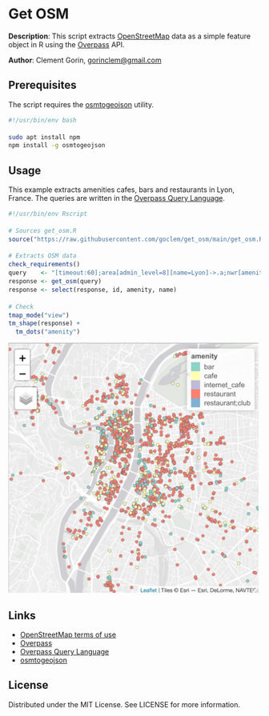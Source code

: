# Get OSM

**Description**: This script extracts [OpenStreetMap](https://www.openstreetmap.org) data as a simple feature object in R using the [Overpass](https://overpass-turbo.eu) API. 

**Author**: Clement Gorin, gorinclem@gmail.com

## Prerequisites

The script requires the [osmtogeojson](https://tyrasd.github.io/osmtogeojson) utility.

```bash
#!/usr/bin/env bash

sudo apt install npm
npm install -g osmtogeojson
```

## Usage

This example extracts amenities cafes, bars and restaurants in Lyon, France. The queries are written in the [Overpass Query Language](https://wiki.openstreetmap.org/wiki/Overpass_API/Overpass_QL).

```r
#!/usr/bin/env Rscript

# Sources get_osm.R
source("https://raw.githubusercontent.com/goclem/get_osm/main/get_osm.R")

# Extracts OSM data
check_requirements()
query    <- "[timeout:60];area[admin_level=8][name=Lyon]->.a;nwr[amenity~\'^cafe$|^bar$|^restaurant$\'](area.a);out center;"
response <- get_osm(query)
response <- select(response, id, amenity, name)

# Check
tmap_mode("view")
tm_shape(response) +
  tm_dots("amenity") 
```

<img src="example.jpeg" width="500" height="500">

## Links

- [OpenStreetMap terms of use](https://wiki.osmfoundation.org/wiki/Terms_of_Use)
- [Overpass](https://overpass-turbo.eu)
- [Overpass Query Language](https://wiki.openstreetmap.org/wiki/Overpass_API/Overpass_QL)
- [osmtogeojson](https://tyrasd.github.io/osmtogeojson)

## License

Distributed under the MIT License. See LICENSE for more information.